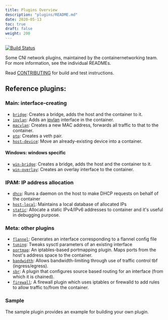 ```yaml
---
title: Plugins Overview
description: "plugins/README.md"
date: 2020-05-13
toc: true
draft: false
weight: 200
---
```


[![Build Status](https://travis-ci.org/containernetworking/plugins.svg?branch=master)](https://travis-ci.org/containernetworking/plugins)

Some CNI network plugins, maintained by the containernetworking team. For more information, see the individual READMEs.

Read [CONTRIBUTING](CONTRIBUTING.md) for build and test instructions.

## Reference plugins:

### Main: interface-creating

* [`bridge`](main/bridge): Creates a bridge, adds the host and the container to it.
* [`ipvlan`](main/ipvlan): Adds an [ipvlan](https://www.kernel.org/doc/Documentation/networking/ipvlan.txt) interface in the container.
* [`macvlan`](main/macvlan): Creates a new MAC address, forwards all traffic to that to the container.
* [`ptp`](main/ptp): Creates a veth pair.
* [`host-device`](main/host-device): Move an already-existing device into a container.

#### Windows: windows specific

* [`win-bridge`](main/win-bridge): Creates a bridge, adds the host and the container to it.
* [`win-overlay`](main/win-overlay): Creates an overlay interface to the container.

### IPAM: IP address allocation
* [`dhcp`](ipam/dhcp): Runs a daemon on the host to make DHCP requests on behalf of the container
* [`host-local`](ipam/host-local): Maintains a local database of allocated IPs
* [`static`](ipam/static):  Allocate a static IPv4/IPv6 addresses to container and it's useful in debugging purpose.

### Meta: other plugins

* [`flannel`](meta/flannel): Generates an interface corresponding to a flannel config file
* [`tuning`](meta/tuning): Tweaks sysctl parameters of an existing interface
* [`portmap`](meta/portmap): An iptables-based portmapping plugin. Maps ports from the host's address space to the container.
* [`bandwidth`](meta/bandwidth): Allows bandwidth-limiting through use of traffic control tbf (ingress/egress).
* [`sbr`](meta/sbr): A plugin that configures source based routing for an interface (from which it is chained).
* [`firewall`](meta/firewall): A firewall plugin which uses iptables or firewalld to add rules to allow traffic to/from the container.

### Sample

The sample plugin provides an example for building your own plugin.
